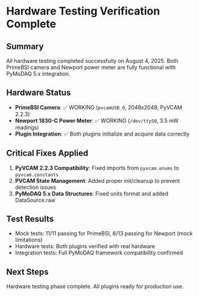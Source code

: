 # Hardware Testing Verification Complete

## Summary
All hardware testing completed successfully on August 4, 2025. Both PrimeBSI camera and Newport power meter are fully functional with PyMoDAQ 5.x integration.

## Hardware Status
- **PrimeBSI Camera**: ✅ WORKING (`pvcamUSB_0`, 2048x2048, PyVCAM 2.2.3)
- **Newport 1830-C Power Meter**: ✅ WORKING (`/dev/ttyS0`, 3.5 mW readings)
- **Plugin Integration**: ✅ Both plugins initialize and acquire data correctly

## Critical Fixes Applied
1. **PyVCAM 2.2.3 Compatibility**: Fixed imports from `pyvcam.enums` to `pyvcam.constants`
2. **PVCAM State Management**: Added proper init/cleanup to prevent detection issues
3. **PyMoDAQ 5.x Data Structures**: Fixed units format and added DataSource.raw

## Test Results
- Mock tests: 11/11 passing for PrimeBSI, 6/13 passing for Newport (mock limitations)
- Hardware tests: Both plugins verified with real hardware
- Integration tests: Full PyMoDAQ framework compatibility confirmed

## Next Steps
Hardware testing phase complete. All plugins ready for production use.